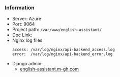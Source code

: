 ### Information

- Server: Azure
- Port: 9064
- Project path: `/var/www/english-assistant/`
- Doc Link:
- Nginx log files:
    ```
    access: /var/log/nginx/api-backend_access.log
    error:  /var/log/nginx/api-backend_error.log
    ```
- Django admin:
    * [english-assistant.m-gh.com](https://english-assistant.m-gh.com/secret-admin/)
